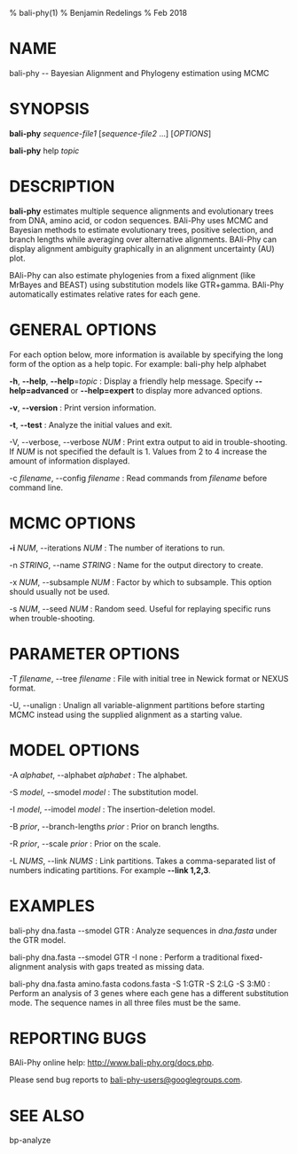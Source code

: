 % bali-phy(1)
% Benjamin Redelings
% Feb 2018

# NAME

bali-phy -- Bayesian Alignment and Phylogeny estimation using MCMC

# SYNOPSIS

**bali-phy** _sequence-file1_ [_sequence-file2_ ...] [_OPTIONS_]

**bali-phy** help _topic_

# DESCRIPTION

**bali-phy** estimates multiple sequence alignments and evolutionary trees
 from DNA, amino acid, or codon sequences.  BAli-Phy uses MCMC and Bayesian
 methods to estimate evolutionary trees, positive selection, and branch
 lengths while averaging over alternative alignments. BAli-Phy can display
 alignment ambiguity graphically in an alignment uncertainty (AU) plot.

 BAli-Phy can also estimate phylogenies from a fixed alignment (like MrBayes
 and BEAST) using substitution models like GTR+gamma.  BAli-Phy automatically
 estimates relative rates for each gene.

# GENERAL OPTIONS

For each option below, more information is available by specifying the long form of the option as a help topic.  For example: bali-phy help alphabet

**-h**, **--help**, **--help**=_topic_
: Display a friendly help message.  Specify **--help=advanced** or **--help=expert** to display more advanced options.

**-v**, **--version**
: Print version information.

**-t**, **--test**
: Analyze the initial values and exit.

-V, --verbose, --verbose _NUM_
: Print extra output to aid in trouble-shooting.  If _NUM_ is not specified the default is 1.  Values from 2 to 4 increase the amount of information displayed.

-c _filename_, --config _filename_
: Read commands from _filename_ before command line.

# MCMC OPTIONS

**-i** _NUM_, --iterations _NUM_
: The number of iterations to run.

-n _STRING_, --name _STRING_
: Name for the output directory to create.

-x _NUM_, --subsample _NUM_
: Factor by which to subsample.  This option should usually not be used.

-s _NUM_, --seed _NUM_
: Random seed.  Useful for replaying specific runs when trouble-shooting.

# PARAMETER OPTIONS
-T _filename_, --tree _filename_
: File with initial tree in Newick format or NEXUS format.

-U, --unalign
: Unalign all variable-alignment partitions before starting MCMC instead using the supplied alignment as a starting value.

# MODEL OPTIONS
-A _alphabet_, --alphabet _alphabet_
: The alphabet.

-S _model_, --smodel _model_
: The substitution model.

-I _model_, --imodel _model_
: The insertion-deletion model.

-B _prior_, --branch-lengths _prior_
: Prior on branch lengths.

-R _prior_, --scale _prior_
: Prior on the scale.

-L _NUMS_,  --link _NUMS_
: Link partitions.  Takes a comma-separated list of numbers indicating partitions.  For example **--link 1,2,3**.

# EXAMPLES

bali-phy dna.fasta --smodel GTR
: Analyze sequences in _dna.fasta_ under the GTR model.

bali-phy dna.fasta --smodel GTR -I none
: Perform a traditional fixed-alignment analysis with gaps treated as missing data.

bali-phy dna.fasta amino.fasta codons.fasta -S 1:GTR -S 2:LG -S 3:M0
: Perform an analysis of 3 genes where each gene has a different substitution mode. The sequence names in all three files must be the same.

# REPORTING BUGS

BAli-Phy online help: <http://www.bali-phy.org/docs.php>.

Please send bug reports to <bali-phy-users@googlegroups.com>.

# SEE ALSO

bp-analyze
